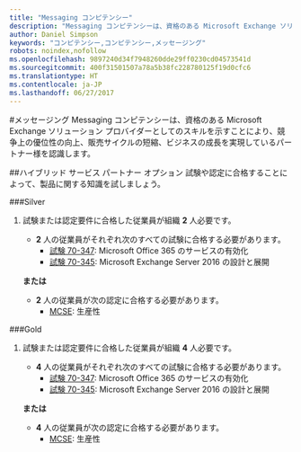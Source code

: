 ```yaml
---
title: "Messaging コンピテンシー"
description: "Messaging コンピテンシーは、資格のある Microsoft Exchange ソリューション プロバイダーとしてのスキルを示すことにより、競争上の優位性の向上、販売サイクルの短縮、ビジネスの成長を実現しているパートナー様を認識します。"
author: Daniel Simpson
keywords: "コンピテンシー,コンピテンシー,メッセージング"
robots: noindex,nofollow
ms.openlocfilehash: 9897240d34f7948260dde29ff0230cd04573541d
ms.sourcegitcommit: 400f31501507a78a5b38fc228780125f19d0cfc6
ms.translationtype: HT
ms.contentlocale: ja-JP
ms.lasthandoff: 06/27/2017
---
```

#<a name="messaging"></a>メッセージング
Messaging コンピテンシーは、資格のある Microsoft Exchange ソリューション プロバイダーとしてのスキルを示すことにより、競争上の優位性の向上、販売サイクルの短縮、ビジネスの成長を実現しているパートナー様を認識します。

##<a name="hybrid-services-partner-option"></a>ハイブリッド サービス パートナー オプション
試験や認定に合格することによって、製品に関する知識を試しましょう。

###<a name="silver"></a>Silver
1. 試験または認定要件に合格した従業員が組織 **2** 人必要です。
    
    - **2** 人の従業員がそれぞれ次のすべての試験に合格する必要があります。
        - [試験 70-347](https://www.microsoft.com/en-us/learning/exam-70-347.aspx): Microsoft Office 365 のサービスの有効化
        - [試験 70-345](https://www.microsoft.com/en-us/learning/exam-70-345.aspx): Microsoft Exchange Server 2016 の設計と展開

    **または**

     - **2** 人の従業員が次の認定に合格する必要があります。
        - [MCSE](https://www.microsoft.com/en-us/learning/mcse-productivity-certification.aspx): 生産性

###<a name="gold"></a>Gold
1. 試験または認定要件に合格した従業員が組織 **4** 人必要です。

    - **4** 人の従業員がそれぞれ次のすべての試験に合格する必要があります。
        - [試験 70-347](https://www.microsoft.com/en-us/learning/exam-70-347.aspx): Microsoft Office 365 のサービスの有効化
        - [試験 70-345](https://www.microsoft.com/en-us/learning/exam-70-345.aspx): Microsoft Exchange Server 2016 の設計と展開

    **または**

    - **4** 人の従業員が次の認定に合格する必要があります。
        - [MCSE](https://www.microsoft.com/en-us/learning/mcse-productivity-certification.aspx): 生産性


